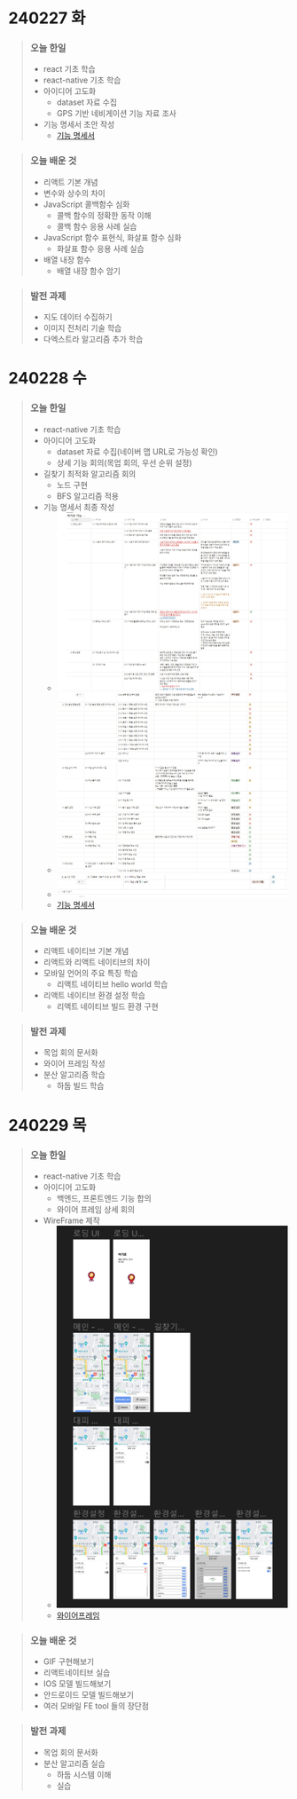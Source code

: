 # 240227 화

> ### 오늘 한일
>
> - react 기초 학습
> - react-native 기초 학습
> - 아이디어 고도화
>   - dataset 자료 수집
>   - GPS 기반 네비게이션 기능 자료 조사
> - 기능 명세서 초안 작성
>   - [기능 명세서](https://www.notion.so/9e9e996a08e849cb90723452cd8e7bcc)

> ### 오늘 배운 것
>
> - 리액트 기본 개념
> - 변수와 상수의 차이
> - JavaScript 콜백함수 심화
>   - 콜백 함수의 정확한 동작 이해
>   - 콜백 함수 응용 사례 실습
> - JavaScript 함수 표현식, 화살표 함수 심화
>   - 화살표 함수 응용 사례 실습
> - 배열 내장 함수
>   - 배열 내장 함수 암기

> ### 발전 과제
>
> - 지도 데이터 수집하기
> - 이미지 전처리 기술 학습
> - 다엑스트라 알고리즘 추가 학습

# 240228 수

> ### 오늘 한일
>
> - react-native 기초 학습
> - 아이디어 고도화
>   - dataset 자료 수집(네이버 맵 URL로 가능성 확인)
>   - 상세 기능 회의(목업 회의, 우선 순위 설정)
> - 길찾기 최적화 알고리즘 회의
>   - 노드 구현
>   - BFS 알고리즘 적용
> - 기능 명세서 최종 작성
>   - ![기능명세서1](기능명세서1.PNG)
>   - ![기능명세서2](기능명세서2.PNG)
>   - ![기능명세서3](기능명세서3.PNG)
>   - [기능 명세서](https://www.notion.so/9e9e996a08e849cb90723452cd8e7bcc)

> ### 오늘 배운 것
>
> - 리액트 네이티브 기본 개념
> - 리액트와 리액트 네이티브의 차이
> - 모바일 언어의 주요 특징 학습
>   - 리액트 네이티브 hello world 학습
> - 리액트 네이티브 환경 설정 학습
>   - 리액트 네이티브 빌드 환경 구현

> ### 발전 과제
>
> - 목업 회의 문서화
> - 와이어 프레임 작성
> - 분산 알고리즘 학습
>   - 하둡 빌드 학습

# 240229 목

> ### 오늘 한일
>
> - react-native 기초 학습
> - 아이디어 고도화
>   - 백엔드, 프론트엔드 기능 합의
>   - 와이어 프레임 상세 회의
> - WireFrame 제작
>   - ![와이어프레임1](와이어프레임1.PNG)
>   - [와이어프레임](https://www.figma.com/file/0DDjCyLNKywBB8fPEVG39c/%ED%8A%B9%ED%99%94B308-WireFrame?type=design&node-id=0-1&mode=design&t=OYVPmSY1C9l0k8C6-0)

> ### 오늘 배운 것
>
> - GIF 구현해보기
> - 리액트네이티브 실습
> - IOS 모델 빌드해보기
> - 안드로이드 모델 빌드해보기
> - 여러 모바일 FE tool 들의 장단점

> ### 발전 과제
>
> - 목업 회의 문서화
> - 분산 알고리즘 실습
>   - 하둡 시스템 이해
>   - 실습
